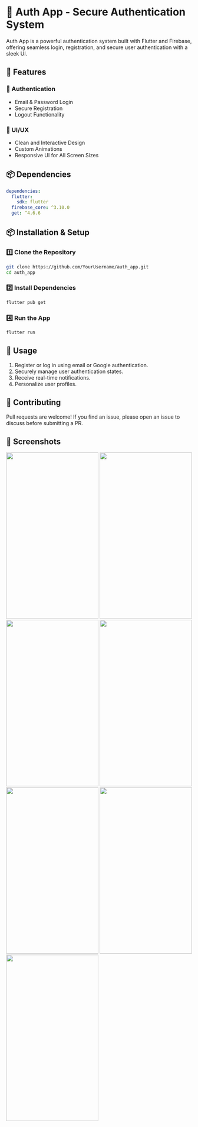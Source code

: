 # 🔐 Auth App - Secure Authentication System

Auth App is a powerful authentication system built with Flutter and Firebase, offering seamless login, registration, and secure user authentication with a sleek UI.

## 🚀 Features

### 🔑 Authentication
- Email & Password Login
- Secure Registration
- Logout Functionality


### 🎨 UI/UX
- Clean and Interactive Design
- Custom Animations
- Responsive UI for All Screen Sizes

## 📦 Dependencies

```yaml
dependencies:
  flutter:
    sdk: flutter
  firebase_core: ^3.10.0
  get: ^4.6.6
```

## 📦 Installation & Setup

### 1️⃣ Clone the Repository
```sh
git clone https://github.com/YourUsername/auth_app.git
cd auth_app
```

### 2️⃣ Install Dependencies
```sh
flutter pub get
```

### 4️⃣ Run the App
```sh
flutter run
```

## 📖 Usage
1. Register or log in using email or Google authentication.
2. Securely manage user authentication states.
3. Receive real-time notifications.
4. Personalize user profiles.

## 🤝 Contributing
Pull requests are welcome! If you find an issue, please open an issue to discuss before submitting a PR.

## 📸 Screenshots


<img src="https://github.com/user-attachments/assets/b00c66b0-f642-449f-ad5a-07cb18a2003e" height=450 width=250>
<img src="https://github.com/user-attachments/assets/924596ad-b407-4bf5-aa14-c0c0900bc1c6" height=450 width=250>
<img src="https://github.com/user-attachments/assets/ea6c7493-5821-4172-9872-e15670a826c5" height=450 width=250>
<img src="https://github.com/user-attachments/assets/6975d135-225a-4016-b668-b2113882d1cf" height=450 width=250>
<img src="https://github.com/user-attachments/assets/5a95ff02-0ed7-488d-ad63-eead32a40cd7" height=450 width=250>
<img src="https://github.com/user-attachments/assets/404f73b6-da85-40a7-b59f-9903028ed560" height=450 width=250>
<img src="https://github.com/user-attachments/assets/c83bf6e1-de65-445f-a5b6-1e08bd23cc8b" height=450 width=250>

